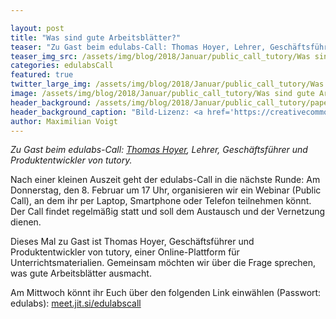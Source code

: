 ```yaml
---

layout: post
title: "Was sind gute Arbeitsblätter?"
teaser: "Zu Gast beim edulabs-Call: Thomas Hoyer, Lehrer, Geschäftsführer und Produktentwickler von tutory."
teaser_img_src: /assets/img/blog/2018/Januar/public_call_tutory/Was sind gute Arbeitsblätter.jpg
categories: edulabsCall
featured: true
twitter_large_img: /assets/img/blog/2018/Januar/public_call_tutory/Was sind gute Arbeitsblätter.jpg
image: /assets/img/blog/2018/Januar/public_call_tutory/Was sind gute Arbeitsblätter.jpg
header_background: /assets/img/blog/2018/Januar/public_call_tutory/papers.jpg
header_background_caption: "Bild-Lizenz: <a href='https://creativecommons.org/share-your-work/public-domain/cc0/'>CC0</a>"
author: Maximilian Voigt
---
```

*Zu Gast beim edulabs-Call: [Thomas Hoyer](https://twitter.com/thohoyer), Lehrer, Geschäftsführer und Produktentwickler von tutory.*

Nach einer kleinen Auszeit geht der edulabs-Call in die nächste Runde: Am Donnerstag, den 8. Februar um 17 Uhr, organisieren wir ein Webinar (Public Call), an dem ihr per Laptop, Smartphone oder Telefon teilnehmen könnt. Der Call findet regelmäßig statt und soll dem Austausch und der Vernetzung dienen.

Dieses Mal zu Gast ist Thomas Hoyer, Geschäftsführer und Produktentwickler von tutory, einer Online-Plattform für Unterrichtsmaterialien. Gemeinsam möchten wir über die Frage sprechen, was gute Arbeitsblätter ausmacht. 

Am Mittwoch könnt ihr Euch über den folgenden Link einwählen (Passwort: edulabs): <a href="https://meet.jit.si/edulabscall">meet.jit.si/edulabscall</a>